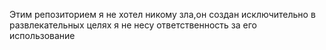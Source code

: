 Этим репозиторием я не хотел никому зла,он создан исключительно в развлекательных целях
я не несу ответственность за его использование 
